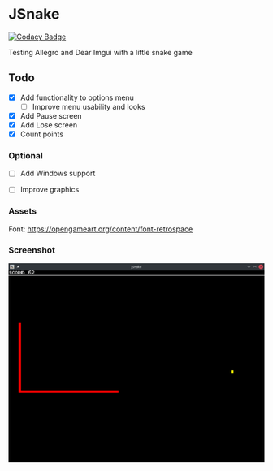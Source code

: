 # JSnake

[![Codacy Badge](https://api.codacy.com/project/badge/Grade/f23deb0417e14b5cade23369ebc0331c)](https://app.codacy.com/gh/paussu/JSnake?utm_source=github.com&utm_medium=referral&utm_content=paussu/JSnake&utm_campaign=Badge_Grade_Settings)

Testing Allegro and Dear Imgui with a little snake game

## Todo
- [X] Add functionality to options menu
  - [ ] Improve menu usability and looks 
- [x] Add Pause screen
- [x] Add Lose screen
- [X] Count points
### Optional
- [ ] Add Windows support
- [ ] Improve graphics 


### Assets
Font: https://opengameart.org/content/font-retrospace

### Screenshot
![Alt text](Assets/Screenshot.png)
